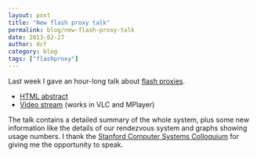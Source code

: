 ```yaml
---
layout: post
title: "New flash proxy talk"
permalink: blog/new-flash-proxy-talk
date: 2013-02-27
author: dcf
category: blog
tags: ["flashproxy"]
---
```


Last week I gave an hour-long talk about [flash proxies](https://crypto.stanford.edu/flashproxy/).

- [HTML abstract](http://www.stanford.edu/class/ee380/Abstracts/130220.html)
- [Video stream](http://ee380.stanford.edu/cgi-bin/videologger.php?target=130220-ee380-300.asx) (works in VLC and MPlayer)

The talk contains a detailed summary of the whole system, plus some new information like the details of our rendezvous system and graphs showing usage numbers. I thank the [Stanford Computer Systems Colloquium](http://www.stanford.edu/class/ee380/) for giving me the opportunity to speak.

